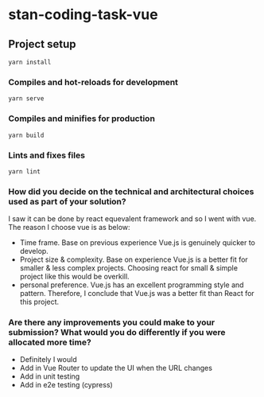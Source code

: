# stan-coding-task-vue

## Project setup

```
yarn install
```

### Compiles and hot-reloads for development

```
yarn serve
```

### Compiles and minifies for production

```
yarn build
```

### Lints and fixes files

```
yarn lint
```

### How did you decide on the technical and architectural choices used as part of your solution?

I saw it can be done by react equevalent framework and so I went with vue. The reason I choose vue is as below:

- Time frame. Base on previous experience Vue.js is genuinely quicker to develop.
- Project size & complexity. Base on experience Vue.js is a better fit for smaller & less complex projects. Choosing react for small & simple project like this would be overkill.
- personal preference. Vue.js has an excellent programming style and pattern.
Therefore, I conclude that Vue.js was a better fit than React for this project.

### Are there any improvements you could make to your submission? What would you do differently if you were allocated more time?

- Definitely I would
- Add in Vue Router to update the UI when the URL changes
- Add in unit testing
- Add in e2e testing (cypress)
